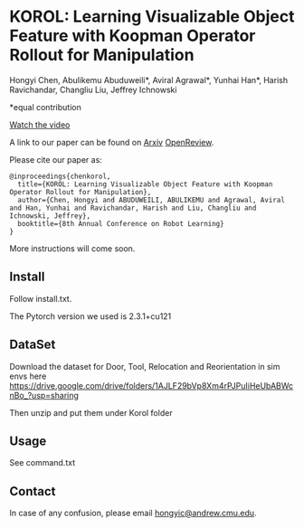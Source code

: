 # KOROL: Learning Visualizable Object Feature with Koopman Operator Rollout for Manipulation

Hongyi Chen, Abulikemu Abuduweili\*, Aviral Agrawal\*, Yunhai Han\*, Harish Ravichandar, Changliu Liu, Jeffrey Ichnowski

\*equal contribution

[Watch the video](korol_video.mp4)

A link to our paper can be found on [Arxiv](https://arxiv.org/abs/2407.00548) [OpenReview](https://openreview.net/forum?id=A6ikGJRaKL&noteId=5JYQQNrhkp).

Please cite our paper as:

```
@inproceedings{chenkorol,
  title={KOROL: Learning Visualizable Object Feature with Koopman Operator Rollout for Manipulation},
  author={Chen, Hongyi and ABUDUWEILI, ABULIKEMU and Agrawal, Aviral and Han, Yunhai and Ravichandar, Harish and Liu, Changliu and Ichnowski, Jeffrey},
  booktitle={8th Annual Conference on Robot Learning}
}
```

More instructions will come soon.


## Install
Follow install.txt. 

The Pytorch version we used is 2.3.1+cu121 

## DataSet
Download the dataset for Door, Tool, Relocation and Reorientation in sim envs here
https://drive.google.com/drive/folders/1AJLF29bVp8Xm4rPJPuIiHeUbABWcnBo_?usp=sharing

Then unzip and put them under Korol folder

## Usage
See command.txt


## Contact

In case of any confusion, please email hongyic@andrew.cmu.edu.
